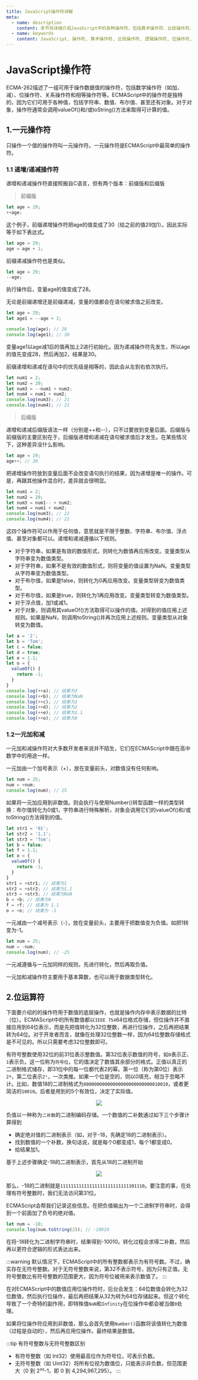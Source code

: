 ```yaml
---
title: JavaScript操作符详解
meta:
  - name: description
    content: 本节将详细介绍JavaScript中的各种操作符，包括算术操作符、比较操作符、逻辑操作符、位操作符、赋值操作符等
  - name: keywords
    content: JavaScript, 操作符, 算术操作符, 比较操作符, 逻辑操作符, 位操作符, 赋值操作符, 条件操作符, 逗号操作符, 运算符优先级
---
```


# JavaScript操作符
ECMA-262描述了一组可用于操作数据值的操作符，包括数学操作符（如加、减）、位操作符、关系操作符和相等操作符等。ECMAScript中的操作符是独特的，因为它们可用于各种值，包括字符串、数值、布尔值、甚至还有对象。对于对象，操作符通常会调用valueOf()和/或toString()方法来取得可计算的值。

## 1.一元操作符
只操作一个值的操作符叫一元操作符。一元操作符是ECMAScript中最简单的操作符。
### 1.1 递增/递减操作符
递增和递减操作符直接照搬自C语言，但有两个版本：前缀版和后缀版
> 前缀版
```js
let age = 29;
++age;
```
这个例子，前缀递增操作符把age的值变成了30（给之前的值29加1）。因此实际等于如下表达式。
```js
let age = 29;
age = age + 1;
```
前缀递减操作符也是类似。
```js
let age = 29;
--age;
```
执行操作后，变量age的值变成了28。

无论是前缀递增还是前缀递减，变量的值都会在语句被求值之前改变。
```js
let age = 29;
let age1 = --age + 2;

console.log(age); // 28
console.log(age1); // 30
```
变量age1以age减1后的值再加上2进行初始化。因为递减操作符先发生，所以age的值先变成28，然后再加2，结果是30。

前缀递增和递减在语句中的优先级是相等的，因此会从左到右依次执行。
```js
let num1 = 2;
let num2 = 20;
let num3 = --num1 + num2;
let num4 = num1 + num2;
console.log(num3); // 21
console.log(num4); // 21
```
> 后缀版

递增和递减后缀版语法一样（分别是++和--），只不过要放到变量后面。后缀版与前缀版的主要区别在于，后缀版递增和递减在语句被求值后才发生。在某些情况下，这种差异没什么影响。
```js
let age = 29;
age++; // 30
```
把递增操作符放到变量后面不会改变语句执行的结果，因为递增是唯一的操作。可是，再跟其他操作混合时，差异就会很明显。
```js
let num1 = 2;
let num2 = 20;
let num3 = num1-- + num2;
let num4 = num1 + num2;
console.log(num3); // 22
console.log(num4); // 21
```
这四个操作符可以作用于任何值，意思就是不限于整数、字符串、布尔值、浮点值、甚至对象都可以。递增和递减遵循以下规则。
- 对于字符串，如果是有效的数值形式，则转化为数值再应用改变。变量类型从字符串变为数值类型。
- 对于字符串，如果不是有效的数值形式，则将变量的值设置为NaN。变量类型从字符串变为数值类型。
- 对于布尔值，如果是false，则转化为0再应用改变。变量类型转变为数值类型。
- 对于布尔值，如果是true，则转化为1再应用改变。变量类型转变为数值类型。
- 对于浮点值，加1或减1。
- 对于对象，则调用其valueOf()方法取得可以操作的值。对得到的值应用上述规则。如果是NaN，则调用toString()并再次应用上述规则。变量类型从对象转变为数值。
```js
let a = '2';
let b = 'Tom';
let c = false;
let d = true;
let e = 1.1;
let o = {
  valueOf() {
    return -1;
  }
}
console.log(++a); // 结果为3
console.log(++b); // 结果为NaN
console.log(++c); // 结果为1
console.log(++d); // 结果为2
console.log(++e); // 结果为1.1
console.log(++o); // 结果为0
```
### 1.2一元加和减
一元加和减操作符对大多数开发者来说并不陌生，它们在ECMAScript中跟在高中数学中的用途一样。

一元加由一个加号表示（+），放在变量前头，对数值没有任何影响。
```js
let num = 25;
num = +num;
console.log(num); // 25
```
如果将一元加应用到非数值。则会执行与使用Number()转型函数一样的类型转换：布尔值转化为0或1，字符串进行特殊解析，对象会调用它们的valueOf()和/或toString()方法得到的值。
```js
let str1 = '01';
let str2 = '1.1';
let str3 = 'Tom';
let b = false;
let f = 1.1;
let o = {
  valueOf() {
    return -1;
  }
}
str1 = +str1; // 结果为1
str2 = +str2; // 结果为1.1
str3 = +str3; // 结果为NaN
b = +b; // 结果为0
f = +f; // 结果为 1.1
o = +o; // 结果为 -1
```
一元减由一个减号表示（-），放在变量前头，主要用于把数值变为负值。如把1转变为-1。
```js
let num = 25;
num = -num;
console.log(num); // -25
```
一元减遵循与一元加同样的规则，先进行转化，然后再取负值。

一元加和减操作符主要用于基本算数，也可以用于数据类型转化。

## 2.位运算符
下面要介绍的的操作符用于数值的底层操作，也就是操作内存中表示数据的比特（位）。ECMAScript中的所有数值都以`IEEE 754`64位格式存储，但位操作并不直接应用到64位表示，而是先把值转化为32位整数，再进行位操作，之后再把结果转为64位。对于开发者而言，就像在处理32位整数一样，因为64位整数存储格式是不可见的。所以只需要考虑32位整数即可。

有符号整数使用32位的前31位表示整数值。第32位表示数值的符号，如`0`表示正、`1`表示负。这一位称为`符号位`，它的值决定了数值其余部分的格式。正值以真正的二进制格式储存，即31位中的每一位都代表2的幂。第一位（称为第0位）表示`2º`，第二位表示`2¹`，一次类推。如果一个位是空的，则以0填充，相当于忽略不计。比如，数值18的二进制格式为`00000000000000000000000000010010`，或者更简洁的`10010`。后者是用到的5个有效位，决定了实际值。

<div style="text-align: center">
  <img src="@/notes/web/js/18的二进制表达.png">
</div>

负值以一种称为`二补数`的二进制编码存储。一个数值的二补数通过如下三个步骤计算得到
- 确定绝对值的二进制表示（如，对于-18，先确定18的二进制表示）。
- 找到数值的一个补数，换句话说，就是每个0都变成1，每个1都变成0。
- 给结果加1。

基于上述步骤确定-18的二进制表示，首先从18的二进制开始

<div style="text-align: center">
  <img src="@/notes/web/js/计算18的二补数.png">
</div>

那么，-18的二进制就是`11111111111111111111111111101110`。要注意的事，在处理有符号整数时，我们无法访问第31位。

ECMAScript会帮我们记录这些信息。在把负值输出为一个二进制字符串时，会得到一个前面加了负号的绝对值。
```js
let num = -18;
console.log(num.toString(2)); // -10010
```
在将-18转化为二进制字符串时，结果得到-10010。转化过程会求得二补数，然后再以更符合逻辑的形式表达出来。

:::warning
默认情况下，ECMAScript中的所有整数都表示为有符号数。不过，确实存在无符号整数。对于无符号整数来说，第32不表示符号，因为只有正值。无符号整数比有符号整数的范围更大，因为符号位被用来表示数值了。
:::

在对ECMAScript中的数值应用位操作符时，后台会发生：64位数值会转化为32位数值，然后执行位操作，最后再把结果从32为转为64位存储起来。但这个转化导致了一个奇特的副作用，即特殊值`NaN`和`Infinity`在位操作中都会被当做`0`处理。

如果将位操作符应用到非数值，那么会首先使用`Number()`函数将该值转化为数值（过程是自动的），然后再应用位操作。最终结果是数值。

:::tip 有符号整数与无符号整数区别
- 有符号整数（如 Int32）使用最高位作为符号位，可表示负数。
- 无符号整数（如 Uint32）将所有位视为数值位，只能表示非负数，但范围更大（0 到 2³²-1，即 0 到 4,294,967,295）。
:::



<Utterances />
